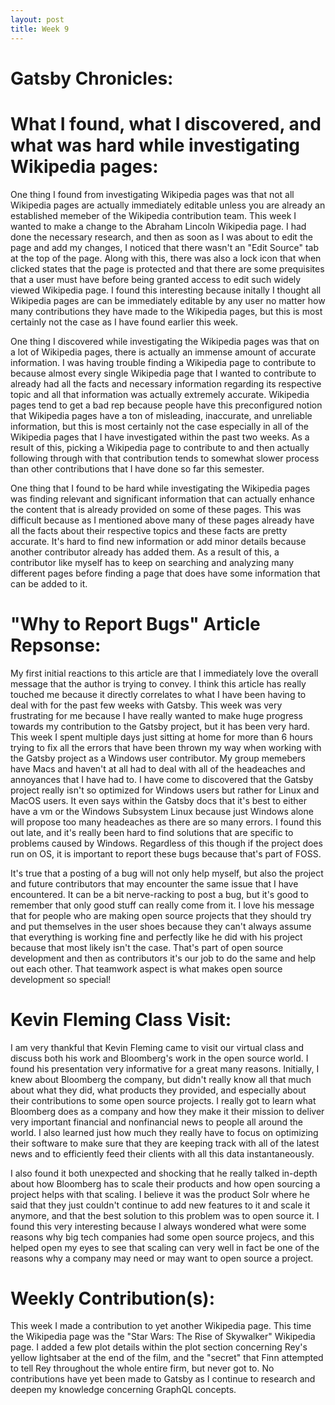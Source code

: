 ```yaml
---
layout: post
title: Week 9
---
```


# Gatsby Chronicles:



# What I found, what I discovered, and what was hard while investigating Wikipedia pages:
One thing I found from investigating Wikipedia pages was that not all Wikipedia pages are actually immediately editable unless you are already an established memeber of the Wikipedia contribution team. This week I wanted to make a change to the Abraham Lincoln Wikipedia page. I had done the necessary research, and then as soon as I was about to edit the page and add my changes, I noticed that there wasn't an "Edit Source" tab at the top of the page. Along with this, there was also a lock icon that when clicked states that the page is protected and that there are some prequisites that a user must have before being granted access to edit such widely viewed Wikipedia page. I found this interesting because initally I thought all Wikipedia pages are can be immediately editable by any user no matter how many contributions they have made to the Wikipedia pages, but this is most certainly not the case as I have found earlier this week.

One thing I discovered while investigating the Wikipedia pages was that on a lot of Wikipedia pages, there is actually an immense amount of accurate information. I was having trouble finding a Wikipedia page to contribute to because almost every single Wikipedia page that I wanted to contribute to already had all the facts and necessary information regarding its respective topic and all that information was actually extremely accurate. Wikipedia pages tend to get a bad rep because people have this preconfigured notion that Wikipedia pages have a ton of misleading, inaccurate, and unreliable information, but this is most certainly not the case especially in all of the Wikipedia pages that I have investigated within the past two weeks. As a result of this, picking a Wikipedia page to contribute to and then actually following through with that contribution tends to somewhat slower process than other contributions that I have done so far this semester.

One thing that I found to be hard while investigating the Wikipedia pages was finding relevant and significant information that can actually enhance the content that is already provided on some of these pages. This was difficult because as I mentioned above many of these pages already have all the facts about their respective topics and these facts are pretty accurate. It's hard to find new information or add minor details because another contributor already has added them. As a result of this, a contributor like myself has to keep on searching and analyzing many different pages before finding a page that does have some information that can be added to it.

# "Why to Report Bugs" Article Repsonse:
My first initial reactions to this article are that I immediately love the overall message that the author is trying to convey. I think this article has really touched me because it directly correlates to what I have been having to deal with for the past few weeks with Gatsby. This week was very frustrating for me because I have really wanted to make huge progress towards my contribution to the Gatsby project, but it has been very hard. This week I spent multiple days just sitting at home for more than 6 hours trying to fix all the errors that have been thrown my way when working with the Gatsby project as a Windows user contributor. My group memebers have Macs and haven't at all had to deal with all of the headeaches and annoyances that I have had to. I have come to discovered that the Gatsby project really isn't so optimized for Windows users but rather for Linux and MacOS users. It even says within the Gatsby docs that it's best to either have a vm or the Windows Subsystem Linux because just Windows alone will propose too many headeaches as there are so many errors. I found this out late, and it's really been hard to find solutions that are specific to problems caused by Windows. Regardless of this though if the project does run on OS, it is important to report these bugs because that's part of FOSS. 

It's true that a posting of a bug will not only help myself, but also the project and future contributors that may encounter the same issue that I have encountered. It can be a bit nerve-racking to post a bug, but it's good to remember that only good stuff can really come from it. I love his message that for people who are making open source projects that they should try and put themselves in the user shoes because they can't always assume that everything is working fine and perfectly like he did with his project because that most likely isn't the case. That's part of open source development and then as contributors it's our job to do the same and help out each other. That teamwork aspect is what makes open source development so special!

# Kevin Fleming Class Visit:
I am very thankful that Kevin Fleming came to visit our virtual class and discuss both his work and Bloomberg's work in the open source world. I found his presentation very informative for a great many reasons. Initially, I knew about Bloomberg the company, but didn't really know all that much about what they did, what products they provided, and especially about their contributions to some open source projects. I really got to learn what Bloomberg does as a company and how they make it their mission to deliver very important financial and nonfinancial news to people all around the world. I also learned just how much they really have to focus on optimizing their software to make sure that they are keeping track with all of the latest news and to efficiently feed their clients with all this data instantaneously.

I also found it both unexpected and shocking that he really talked in-depth about how Bloomberg has to scale their products and how open sourcing a project helps with that scaling. I believe it was the product Solr where he said that they just couldn't continue to add new features to it and scale it anymore, and that the best solution to this problem was to open source it. I found this very interesting because I always wondered what were some reasons why big tech companies had some open source projecs, and this helped open my eyes to see that scaling can very well in fact be one of the reasons why a company may need or may want to open source a project.

# Weekly Contribution(s):
This week I made a contribution to yet another Wikipedia page. This time the Wikipedia page was the "Star Wars: The Rise of Skywalker" Wikipedia page. I added a few plot details within the plot section concerning Rey's yellow lightsaber at the end of the film, and the "secret" that Finn attempted to tell Rey throughout the whole entire firm, but never got to. No contributions have yet been made to Gatsby as I continue to research and deepen my knowledge concerning GraphQL concepts.
